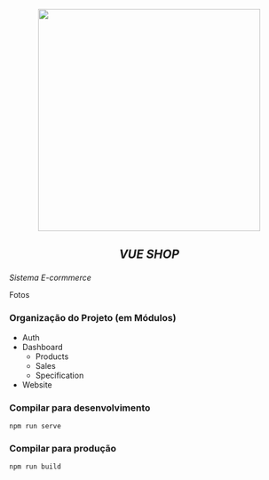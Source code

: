 <p align="center"><a href="https://laravel.com" target="_blank"><img src="https://siriondev.com/img/vuejs.430af113.jpg" width="400"></a></p>

## <p align="center"> <i>VUE SHOP</i> </p>

<i>Sistema E-cormmerce</i>

Fotos

### Organização do Projeto (em Módulos)
- Auth
- Dashboard
  - Products
  - Sales
  - Specification
- Website

### Compilar para desenvolvimento
```
npm run serve
```

### Compilar para produção
```
npm run build
```
